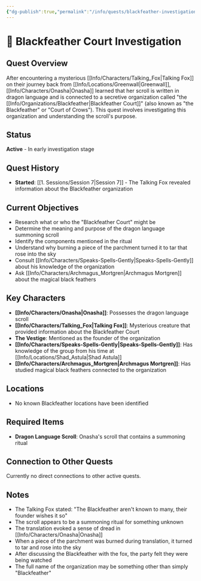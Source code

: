 ```yaml
---
{"dg-publish":true,"permalink":"/info/quests/blackfeather-investigation/"}
---
```



# 🖤 Blackfeather Court Investigation

## Quest Overview
After encountering a mysterious [[Info/Characters/Talking_Fox\|Talking Fox]] on their journey back from [[Info/Locations/Greenwall\|Greenwall]], [[Info/Characters/Onasha\|Onasha]] learned that her scroll is written in dragon language and is connected to a secretive organization called "the [[Info/Organizations/Blackfeather\|Blackfeather Court]]" (also known as "the Blackfeather" or "Court of Crows"). This quest involves investigating this organization and understanding the scroll's purpose.

## Status
**Active** - In early investigation stage

## Quest History
- **Started**: [[1. Sessions/Session 7\|Session 7]] - The Talking Fox revealed information about the Blackfeather organization

## Current Objectives
- Research what or who the "Blackfeather Court" might be
- Determine the meaning and purpose of the dragon language summoning scroll
- Identify the components mentioned in the ritual
- Understand why burning a piece of the parchment turned it to tar that rose into the sky
- Consult [[Info/Characters/Speaks-Spells-Gently\|Speaks-Spells-Gently]] about his knowledge of the organization
- Ask [[Info/Characters/Archmagus_Mortgren\|Archmagus Mortgren]] about the magical black feathers

## Key Characters
- **[[Info/Characters/Onasha\|Onasha]]**: Possesses the dragon language scroll
- **[[Info/Characters/Talking_Fox\|Talking Fox]]**: Mysterious creature that provided information about the Blackfeather Court
- **The Vestige**: Mentioned as the founder of the organization
- **[[Info/Characters/Speaks-Spells-Gently\|Speaks-Spells-Gently]]**: Has knowledge of the group from his time at [[Info/Locations/Shad_Astula\|Shad Astula]]
- **[[Info/Characters/Archmagus_Mortgren\|Archmagus Mortgren]]**: Has studied magical black feathers connected to the organization

## Locations
- No known Blackfeather locations have been identified

## Required Items
- **Dragon Language Scroll**: Onasha's scroll that contains a summoning ritual

## Connection to Other Quests
Currently no direct connections to other active quests.

## Notes
- The Talking Fox stated: "The Blackfeather aren't known to many, their founder wishes it so"
- The scroll appears to be a summoning ritual for something unknown
- The translation evoked a sense of dread in [[Info/Characters/Onasha\|Onasha]]
- When a piece of the parchment was burned during translation, it turned to tar and rose into the sky
- After discussing the Blackfeather with the fox, the party felt they were being watched
- The full name of the organization may be something other than simply "Blackfeather"
